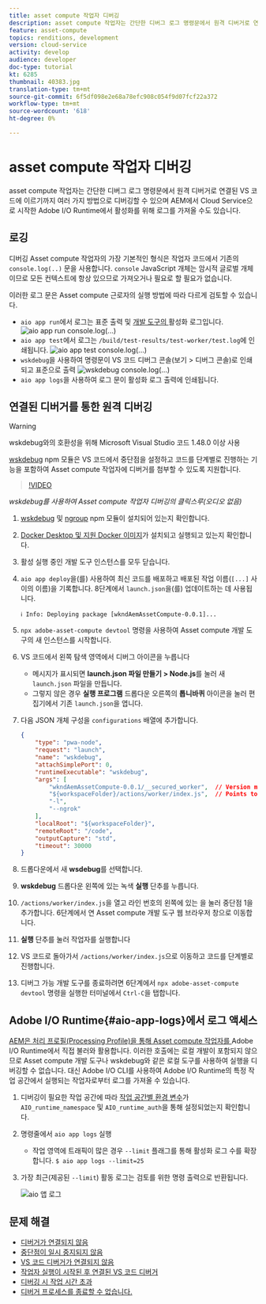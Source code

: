 ```yaml
---
title: asset compute 작업자 디버깅
description: asset compute 작업자는 간단한 디버그 로그 명령문에서 원격 디버거로 연결된 VS 코드에 이르기까지 여러 가지 방법으로 디버깅할 수 있으며 AEM에서 Cloud Service으로 시작한 Adobe I/O Runtime에서 활성화를 위해 로그를 가져올 수도 있습니다.
feature: asset-compute
topics: renditions, development
version: cloud-service
activity: develop
audience: developer
doc-type: tutorial
kt: 6285
thumbnail: 40383.jpg
translation-type: tm+mt
source-git-commit: 6f5df098e2e68a78efc908c054f9d07fcf22a372
workflow-type: tm+mt
source-wordcount: '618'
ht-degree: 0%

---
```



# asset compute 작업자 디버깅

asset compute 작업자는 간단한 디버그 로그 명령문에서 원격 디버거로 연결된 VS 코드에 이르기까지 여러 가지 방법으로 디버깅할 수 있으며 AEM에서 Cloud Service으로 시작한 Adobe I/O Runtime에서 활성화를 위해 로그를 가져올 수도 있습니다.

## 로깅

디버깅 Asset compute 작업자의 가장 기본적인 형식은 작업자 코드에서 기존의 `console.log(..)` 문을 사용합니다. `console` JavaScript 개체는 암시적 글로벌 개체이므로 모든 컨텍스트에 항상 있으므로 가져오거나 필요로 할 필요가 없습니다.

이러한 로그 문은 Asset compute 근로자의 실행 방법에 따라 다르게 검토할 수 있습니다.

+ `aio app run`에서 로그는 표준 출력 및 [개발 도구의 ](../develop/development-tool.md) 활성화 로그입니다.
   ![aio app run console.log(...)](./assets/debug/console-log__aio-app-run.png)
+ `aio app test`에서 로그는 `/build/test-results/test-worker/test.log`에 인쇄됩니다.
   ![aio app test console.log(...)](./assets/debug/console-log__aio-app-test.png)
+ `wskdebug`을 사용하여 명령문이 VS 코드 디버그 콘솔(보기 > 디버그 콘솔)로 인쇄되고 표준으로 출력
   ![wskdebug console.log(...)](./assets/debug/console-log__wskdebug.png)
+ `aio app logs`을 사용하여 로그 문이 활성화 로그 출력에 인쇄됩니다.

## 연결된 디버거를 통한 원격 디버깅

>[!WARNING]
>
>wskdebug와의 호환성을 위해 Microsoft Visual Studio 코드 1.48.0 이상 사용

[wskdebug](https://www.npmjs.com/package/@openwhisk/wskdebug) npm 모듈은 VS 코드에서 중단점을 설정하고 코드를 단계별로 진행하는 기능을 포함하여 Asset compute 작업자에 디버거를 첨부할 수 있도록 지원합니다.

>[!VIDEO](https://video.tv.adobe.com/v/40383/?quality=12&learn=on)

_wskdebug를 사용하여 Asset compute 작업자 디버깅의 클릭스루(오디오 없음)_

1. [wskdebug](../set-up/development-environment.md#wskdebug) 및 [ngroup](../set-up/development-environment.md#ngork) npm 모듈이 설치되어 있는지 확인합니다.
1. [Docker Desktop 및 지원 Docker 이미지](../set-up/development-environment.md#docker)가 설치되고 실행되고 있는지 확인합니다.
1. 활성 실행 중인 개발 도구 인스턴스를 모두 닫습니다.
1. `aio app deploy`을(를) 사용하여 최신 코드를 배포하고 배포된 작업 이름(`[...]` 사이의 이름)을 기록합니다. 8단계에서 `launch.json`을(를) 업데이트하는 데 사용됩니다.

   ```
   ℹ Info: Deploying package [wkndAemAssetCompute-0.0.1]...
   ```
1. `npx adobe-asset-compute devtool` 명령을 사용하여 Asset compute 개발 도구의 새 인스턴스를 시작합니다.
1. VS 코드에서 왼쪽 탐색 영역에서 디버그 아이콘을 누릅니다
   + 메시지가 표시되면 __launch.json 파일 만들기 > Node.js__&#x200B;를 눌러 새 `launch.json` 파일을 만듭니다.
   + 그렇지 않은 경우 __실행 프로그램__ 드롭다운 오른쪽의 __톱니바퀴__ 아이콘을 눌러 편집기에서 기존 `launch.json`을 엽니다.
1. 다음 JSON 개체 구성을 `configurations` 배열에 추가합니다.

   ```json
   {
       "type": "pwa-node",
       "request": "launch",
       "name": "wskdebug",
       "attachSimplePort": 0,
       "runtimeExecutable": "wskdebug",
       "args": [
           "wkndAemAssetCompute-0.0.1/__secured_worker",  // Version must match your Asset Compute worker's version
           "${workspaceFolder}/actions/worker/index.js",  // Points to your worker
           "-l",
           "--ngrok"
       ],
       "localRoot": "${workspaceFolder}",
       "remoteRoot": "/code",
       "outputCapture": "std",
       "timeout": 30000
   }
   ```

1. 드롭다운에서 새 __wsdebug__&#x200B;를 선택합니다.
1. __wskdebug__ 드롭다운 왼쪽에 있는 녹색 __실행__ 단추를 누릅니다.
1. `/actions/worker/index.js`을 열고 라인 번호의 왼쪽에 있는 을 눌러 중단점 1을 추가합니다. 6단계에서 연 Asset compute 개발 도구 웹 브라우저 창으로 이동합니다.
1. __실행__ 단추를 눌러 작업자를 실행합니다
1. VS 코드로 돌아가서 `/actions/worker/index.js`으로 이동하고 코드를 단계별로 진행합니다.
1. 디버그 가능 개발 도구를 종료하려면 6단계에서 `npx adobe-asset-compute devtool` 명령을 실행한 터미널에서 `Ctrl-C`을 탭합니다.

## Adobe I/O Runtime{#aio-app-logs}에서 로그 액세스

[AEM은 처리 프로필(Processing Profile)을 통해 Asset compute 작업자를 ](../deploy/processing-profiles.md) Adobe I/O Runtime에서 직접 불러와 활용합니다. 이러한 호출에는 로컬 개발이 포함되지 않으므로 Asset compute 개발 도구나 wskdebug와 같은 로컬 도구를 사용하여 실행을 디버깅할 수 없습니다. 대신 Adobe I/O CLI를 사용하여 Adobe I/O Runtime의 특정 작업 공간에서 실행되는 작업자로부터 로그를 가져올 수 있습니다.

1. 디버깅이 필요한 작업 공간에 따라 [작업 공간별 환경 변수](../deploy/runtime.md)가 `AIO_runtime_namespace` 및 `AIO_runtime_auth`을 통해 설정되었는지 확인합니다.
1. 명령줄에서 `aio app logs` 실행
   + 작업 영역에 트래픽이 많은 경우 `--limit` 플래그를 통해 활성화 로그 수를 확장합니다.
      `$ aio app logs --limit=25`
1. 가장 최근(제공된 `--limit`) 활동 로그는 검토를 위한 명령 출력으로 반환됩니다.

   ![aio 앱 로그](./assets/debug/aio-app-logs.png)

## 문제 해결

+ [디버거가 연결되지 않음](../troubleshooting.md#debugger-does-not-attach)
+ [중단점이 일시 중지되지 않음](../troubleshooting.md#breakpoints-no-pausing)
+ [VS 코드 디버거가 연결되지 않음](../troubleshooting.md#vs-code-debugger-not-attached)
+ [작업자 실행이 시작된 후 연결된 VS 코드 디버거](../troubleshooting.md#vs-code-debugger-attached-after-worker-execution-began)
+ [디버깅 시 작업 시간 초과](../troubleshooting.md#worker-times-out-while-debugging)
+ [디버거 프로세스를 종료할 수 없습니다.](../troubleshooting.md#cannot-terminate-debugger-process)
